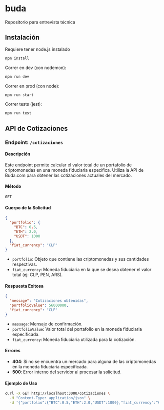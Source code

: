 # buda
Repositorio para entrevista técnica

## Instalación
Requiere tener node.js instalado

```bash
npm install
```
Correr en dev (con nodemon):
```bash
npm run dev
```
Correr en prod (con node):
```bash
npm run start
```

Correr tests (jest):
```bash
npm run test
```

## API de Cotizaciones

### Endpoint: `/cotizaciones`

#### Descripción
Este endpoint permite calcular el valor total de un portafolio de criptomonedas en una moneda fiduciaria específica. Utiliza la API de Buda.com para obtener las cotizaciones actuales del mercado.

#### Método
`GET`

#### Cuerpo de la Solicitud
```json
{
  "portfolio": {
    "BTC": 0.5,
    "ETH": 2.0,
    "USDT": 1000
  },
  "fiat_currency": "CLP"
}
```

- `portfolio`: Objeto que contiene las criptomonedas y sus cantidades respectivas.
- `fiat_currency`: Moneda fiduciaria en la que se desea obtener el valor total (ej: CLP, PEN, ARS).

#### Respuesta Exitosa
```json
{
  "message": "Cotizaciones obtenidas",
  "portfolioValue": 56000000,
  "fiat_currency": "CLP"
}
```

- `message`: Mensaje de confirmación.
- `portfolioValue`: Valor total del portafolio en la moneda fiduciaria especificada.
- `fiat_currency`: Moneda fiduciaria utilizada para la cotización.

#### Errores
- **404**: Si no se encuentra un mercado para alguna de las criptomonedas en la moneda fiduciaria especificada.
- **500**: Error interno del servidor al procesar la solicitud.

#### Ejemplo de Uso
```bash
curl -X GET http://localhost:3000/cotizaciones \
  -H "Content-Type: application/json" \
  -d '{"portfolio":{"BTC":0.5,"ETH":2.0,"USDT":1000},"fiat_currency":"CLP"}'
```
